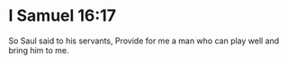 # I Samuel 16:17

So Saul said to his servants, Provide for me a man who can play well and bring him to me.
